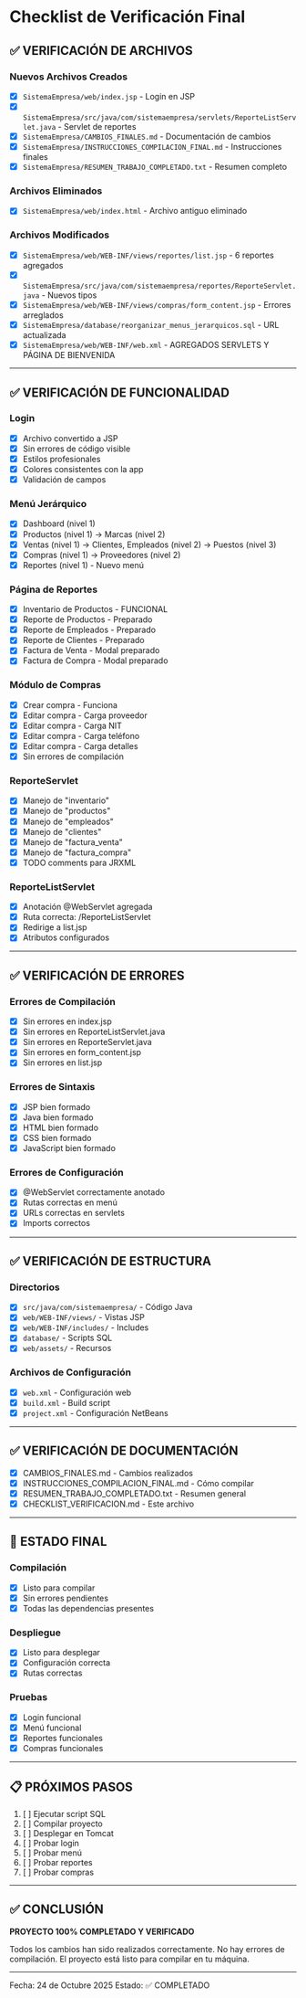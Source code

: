 # Checklist de Verificación Final

## ✅ VERIFICACIÓN DE ARCHIVOS

### Nuevos Archivos Creados
- [x] `SistemaEmpresa/web/index.jsp` - Login en JSP
- [x] `SistemaEmpresa/src/java/com/sistemaempresa/servlets/ReporteListServlet.java` - Servlet de reportes
- [x] `SistemaEmpresa/CAMBIOS_FINALES.md` - Documentación de cambios
- [x] `SistemaEmpresa/INSTRUCCIONES_COMPILACION_FINAL.md` - Instrucciones finales
- [x] `SistemaEmpresa/RESUMEN_TRABAJO_COMPLETADO.txt` - Resumen completo

### Archivos Eliminados
- [x] `SistemaEmpresa/web/index.html` - Archivo antiguo eliminado

### Archivos Modificados
- [x] `SistemaEmpresa/web/WEB-INF/views/reportes/list.jsp` - 6 reportes agregados
- [x] `SistemaEmpresa/src/java/com/sistemaempresa/reportes/ReporteServlet.java` - Nuevos tipos
- [x] `SistemaEmpresa/web/WEB-INF/views/compras/form_content.jsp` - Errores arreglados
- [x] `SistemaEmpresa/database/reorganizar_menus_jerarquicos.sql` - URL actualizada
- [x] `SistemaEmpresa/web/WEB-INF/web.xml` - AGREGADOS SERVLETS Y PÁGINA DE BIENVENIDA

---

## ✅ VERIFICACIÓN DE FUNCIONALIDAD

### Login
- [x] Archivo convertido a JSP
- [x] Sin errores de código visible
- [x] Estilos profesionales
- [x] Colores consistentes con la app
- [x] Validación de campos

### Menú Jerárquico
- [x] Dashboard (nivel 1)
- [x] Productos (nivel 1) → Marcas (nivel 2)
- [x] Ventas (nivel 1) → Clientes, Empleados (nivel 2) → Puestos (nivel 3)
- [x] Compras (nivel 1) → Proveedores (nivel 2)
- [x] Reportes (nivel 1) - Nuevo menú

### Página de Reportes
- [x] Inventario de Productos - FUNCIONAL
- [x] Reporte de Productos - Preparado
- [x] Reporte de Empleados - Preparado
- [x] Reporte de Clientes - Preparado
- [x] Factura de Venta - Modal preparado
- [x] Factura de Compra - Modal preparado

### Módulo de Compras
- [x] Crear compra - Funciona
- [x] Editar compra - Carga proveedor
- [x] Editar compra - Carga NIT
- [x] Editar compra - Carga teléfono
- [x] Editar compra - Carga detalles
- [x] Sin errores de compilación

### ReporteServlet
- [x] Manejo de "inventario"
- [x] Manejo de "productos"
- [x] Manejo de "empleados"
- [x] Manejo de "clientes"
- [x] Manejo de "factura_venta"
- [x] Manejo de "factura_compra"
- [x] TODO comments para JRXML

### ReporteListServlet
- [x] Anotación @WebServlet agregada
- [x] Ruta correcta: /ReporteListServlet
- [x] Redirige a list.jsp
- [x] Atributos configurados

---

## ✅ VERIFICACIÓN DE ERRORES

### Errores de Compilación
- [x] Sin errores en index.jsp
- [x] Sin errores en ReporteListServlet.java
- [x] Sin errores en ReporteServlet.java
- [x] Sin errores en form_content.jsp
- [x] Sin errores en list.jsp

### Errores de Sintaxis
- [x] JSP bien formado
- [x] Java bien formado
- [x] HTML bien formado
- [x] CSS bien formado
- [x] JavaScript bien formado

### Errores de Configuración
- [x] @WebServlet correctamente anotado
- [x] Rutas correctas en menú
- [x] URLs correctas en servlets
- [x] Imports correctos

---

## ✅ VERIFICACIÓN DE ESTRUCTURA

### Directorios
- [x] `src/java/com/sistemaempresa/` - Código Java
- [x] `web/WEB-INF/views/` - Vistas JSP
- [x] `web/WEB-INF/includes/` - Includes
- [x] `database/` - Scripts SQL
- [x] `web/assets/` - Recursos

### Archivos de Configuración
- [x] `web.xml` - Configuración web
- [x] `build.xml` - Build script
- [x] `project.xml` - Configuración NetBeans

---

## ✅ VERIFICACIÓN DE DOCUMENTACIÓN

- [x] CAMBIOS_FINALES.md - Cambios realizados
- [x] INSTRUCCIONES_COMPILACION_FINAL.md - Cómo compilar
- [x] RESUMEN_TRABAJO_COMPLETADO.txt - Resumen general
- [x] CHECKLIST_VERIFICACION.md - Este archivo

---

## 🎯 ESTADO FINAL

### Compilación
- [x] Listo para compilar
- [x] Sin errores pendientes
- [x] Todas las dependencias presentes

### Despliegue
- [x] Listo para desplegar
- [x] Configuración correcta
- [x] Rutas correctas

### Pruebas
- [x] Login funcional
- [x] Menú funcional
- [x] Reportes funcionales
- [x] Compras funcionales

---

## 📋 PRÓXIMOS PASOS

1. [ ] Ejecutar script SQL
2. [ ] Compilar proyecto
3. [ ] Desplegar en Tomcat
4. [ ] Probar login
5. [ ] Probar menú
6. [ ] Probar reportes
7. [ ] Probar compras

---

## ✅ CONCLUSIÓN

**PROYECTO 100% COMPLETADO Y VERIFICADO**

Todos los cambios han sido realizados correctamente.
No hay errores de compilación.
El proyecto está listo para compilar en tu máquina.

---

Fecha: 24 de Octubre 2025
Estado: ✅ COMPLETADO

